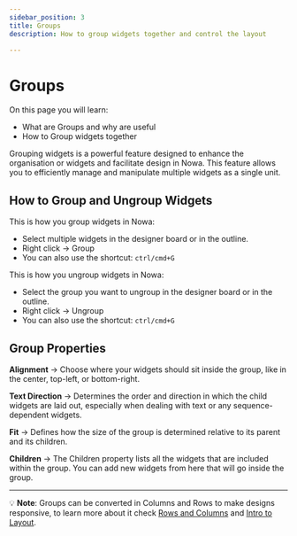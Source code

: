 ```yaml
---
sidebar_position: 3
title: Groups
description: How to group widgets together and control the layout

---
```


# Groups

On this page you will learn:

- What are Groups and why are useful
- How to Group widgets together

Grouping widgets is a powerful feature designed to enhance the organisation or widgets and facilitate design in Nowa. This feature allows you to efficiently manage and manipulate multiple widgets as a single unit.

## How to Group and Ungroup Widgets

This is how you group widgets in Nowa:

- Select multiple widgets in the designer board or in the outline.
- Right click → Group
- You can also use the shortcut: `ctrl/cmd+G`

This is how you ungroup widgets in Nowa:
- Select the group you want to ungroup in the designer board or in the outline.
- Right click → Ungroup
- You can also use the shortcut: `ctrl/cmd+G`

## Group Properties

**Alignment** → Choose where your widgets should sit inside the group, like in the center, top-left, or bottom-right.

**Text Direction** → Determines the order and direction in which the child widgets are laid out, especially when dealing with text or any sequence-dependent widgets.

**Fit** → Defines how the size of the group is determined relative to its parent and its children.

**Children** → The Children property lists all the widgets that are included within the group. You can add new widgets from here that will go inside the group.

----

💡 **Note**: Groups can be converted in Columns and Rows to make designs responsive, to learn more about it check [Rows and Columns](./rows_and_columns.md) and [Intro to Layout](./intro_layout.md). 


